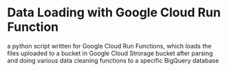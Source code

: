 # Data Loading with Google Cloud Run Function

a python script written for Google Cloud Run Functions, which loads the files uploaded to a bucket in Google Cloud Strorage bucket after parsing and doing various data cleaning functions to
a specific BigQuery database
